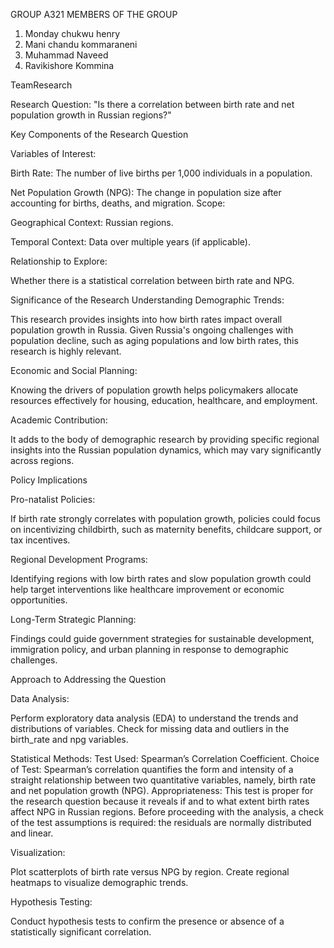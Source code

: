 GROUP A321
MEMBERS OF THE GROUP
1. Monday chukwu henry
2. Mani chandu kommaraneni
3. Muhammad Naveed
4. Ravikishore Kommina

TeamResearch

Research Question: "Is there a correlation between birth rate and net population growth in Russian regions?"

Key Components of the Research Question

Variables of Interest:

Birth Rate: The number of live births per 1,000 individuals in a population.

Net Population Growth (NPG): The change in population size after accounting for births, deaths, and migration.
Scope:

Geographical Context:
Russian regions.

Temporal Context:
Data over multiple years (if applicable).

Relationship to Explore:

Whether there is a statistical correlation between birth rate and NPG.


Significance of the Research
Understanding Demographic Trends:

This research provides insights into how birth rates impact overall population growth in Russia. Given Russia's ongoing challenges with population decline, such as aging populations and low birth rates, this research is highly relevant.

Economic and Social Planning:

Knowing the drivers of population growth helps policymakers allocate resources effectively for housing, education, healthcare, and employment.

Academic Contribution:

It adds to the body of demographic research by providing specific regional insights into the Russian population dynamics, which may vary significantly across regions.

Policy Implications

Pro-natalist Policies:

If birth rate strongly correlates with population growth, policies could focus on incentivizing childbirth, such as maternity benefits, childcare support, or tax incentives.

Regional Development Programs:

Identifying regions with low birth rates and slow population growth could help target interventions like healthcare improvement or economic opportunities.

Long-Term Strategic Planning:

Findings could guide government strategies for sustainable development, immigration policy, and urban planning in response to demographic challenges.

Approach to Addressing the Question

Data Analysis:

Perform exploratory data analysis (EDA) to understand the trends and distributions of variables.
Check for missing data and outliers in the birth_rate and npg variables.

Statistical Methods:
Test Used: Spearman’s Correlation Coefficient.
Choice of Test: Spearman’s correlation quantifies the form and intensity of a straight relationship between two quantitative variables, namely, birth rate and net population growth (NPG).
Appropriateness: This test is proper for the research question because it reveals if and to what extent birth rates affect NPG in Russian regions. Before proceeding with the analysis, a check of the test assumptions is required: the residuals are normally distributed and linear.

Visualization:

Plot scatterplots of birth rate versus NPG by region.
Create regional heatmaps to visualize demographic trends.

Hypothesis Testing:

Conduct hypothesis tests to confirm the presence or absence of a statistically significant correlation.